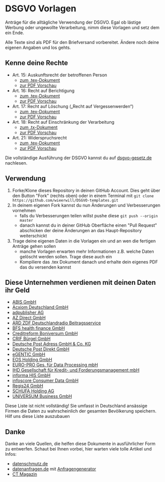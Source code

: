 # DSGVO Vorlagen

Anträge für die alltägliche Verwendung der DSGVO. Egal ob lästige Werbung oder ungewollte Verarbeitung, nimm diese Vorlagen und setz dem ein Ende.

Alle Texte sind als PDF für den Briefversand vorbereitet. Ändere noch deine eigenen Angaben und los gehts.

## Kenne deine Rechte
- Art. 15: Auskunftsrecht der betroffenen Person
  - [zum .tex-Dokument](Auskunftsersuchen.tex)
  - [zur PDF Vorschau](Auskunftsersuchen.pdf)
- Art. 16: Recht auf Berichtigung
  - [zum .tex-Dokument](Berichtigung.tex)
  - [zur PDF Vorschau](Berichtigung.pdf)
- Art. 17: Recht auf Löschung („Recht auf Vergessenwerden“)
  - [zum .tex-Dokument](Löschung.tex)
  - [zur PDF Vorschau](Löschung.pdf)
- Art. 18: Recht auf Einschränkung der Verarbeitung
  - [zum .tx-Dokument](Einschränkung.tex)
  - [zur PDF Vorschau](Einschränkung.pdf)
- Art. 21: Widerspruchsrecht
  - [zum .tex-Dokument](Wiederspruch.tex)
  - [zur PDF Vorschau](Wiederspruch.pdf)

Die vollständige Ausführung der DSGVO kannst du auf [dsgvo-gesetz.de](dsgvo-gesetz.de) nachlesen.

## Verwendung
1. Forke/Klone dieses Repository in deinen GitHub Account. Dies geht über den Button "Fork" (rechts oben) oder in einem Terminal mit ``git clone https://github.com/wieerwill/DSGVO-templates.git``
2. In deinem eigenen Fork kannst du nun Änderungen und Verbesserungen vornehmen
    - falls du Verbesserungen teilen willst pushe diese ``git push --origin master`` 
    - danach kannst du in deiner GitHub Oberfläche einen "Pull Request" abschicken der deine Änderungen an das Haupt-Repository weiterschickt
3. Trage deine eigenen Daten in die Vorlagen ein und an wen die fertigen Anträge gehen sollen
    - manche Vorlagen erwarten mehr Informationen z.B. welche Daten gelöscht werden sollen. Trage diese auch ein
    - Kompiliere das .tex Dokument danach und erhalte dein eigenes PDF das du versenden kannst

## Diese Unternehmen verdienen mit deinen Daten ihr Geld
- [ABIS GmbH](mailto:datenschutz@abis-online.de)
- [Acxiom Deutschland GmbH](mailto:datenschutz@acxiom.com)
- [adpublisher AG](mailto:datenschutz@adpublisher.com)
- [AZ Direct GmbH](mailto:datenschutz@az-direct.com)
- [ARD ZDF Deutschlandradio Beitragsservice](mailto:datenschutz@beitragsservice.de)
- [BFS health finance GmbH](mailto:datenschutz@meinebfs.de)
- [Creditreform Boniversum GmbH](mailto:selbstauskunft@boniversum.de)
- [CRIF Bürgel GmbH](mailto:datenschutz@crifbuergel.de)
- [Deutsche Post Adress GmbH & Co. KG](mailto:auskunft@postadress.de)
- [Deutsche Post Direkt GmbH](mailto:datenschutz@postdirekt.de)
- [eGENTIC GmbH](mailto:datenschutz@egentic.com)
- [EOS Holding GmbH](mailto:datenschutz@eos-solutions.com)
- [EURO-PRO Ges. für Data Processing mbH](mailto:datenschutz@europro.de)
- [IHD Gesellschaft für Kredit- und Forderungsmanagement mbH](mailto:inkasso@ihd.de)
- [informa HIS GmbH](mailto:his-Datenschutz@informa.de)
- [infoscore Consumer Data GmbH](mailto:datenschutz@arvato-infoscore.de)
- [Regis24 GmbH](mailto:datenschutz@regis24.de)
- [SCHUFA Holding AG](mailto:datenschutz@schufa.de)
- [UNIVERSUM Business GmbH](mailto:selbstauskunft.ub@universum-group.de)

Diese Liste ist nicht vollständig! Sie umfasst in Deutschland ansässige Firmen die Daten zu wahrscheinlich der gesamten Bevölkerung speichern. Hilf uns diese Liste auszubauen 

## Danke
Danke an viele Quellen, die helfen diese Dokumente in ausführlicher Form zu entwerfen. Schaut bei Ihnen vorbei, hier warten viele tolle Artikel und Infos:
- [datenschmutz.de](www.datenschmutz.de)
- [datenanfragen.de](www.datenanfragen.de) mit [Anfragengenerator](https://www.datenanfragen.de/generator)
- [CT Magazin](www.ct.de)
